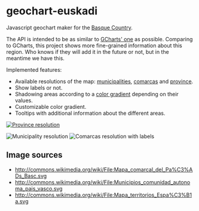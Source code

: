 geochart-euskadi
================

Javascript geochart maker for the [Basque Country](http://en.wikipedia.org/wiki/Basque_Country_(autonomous_community)).

The API is intended to be as similar to [GCharts' one](https://developers.google.com/chart/interactive/docs/gallery/geochart) as possible.
Comparing to GCharts, this project shows more fine-grained information about this region.
Who knows if they will add it in the future or not, but in the meantime we have this.


Implemented features:
 * Available resolutions of the map: [municipalities](http://en.wikipedia.org/wiki/Municipality), [comarcas](http://en.wikipedia.org/wiki/Comarca) and [province](http://en.wikipedia.org/wiki/Province).
 * Show labels or not.
 * Shadowing areas according to a [color gradient](http://en.wikipedia.org/wiki/Color_gradient) depending on their values.
 * Customizable color gradient.
 * Tooltips with additional information about the different areas.


<a href="http://imgur.com/a/gcbK3"><img src="http://i.imgur.com/WDYMoKil.png" title="Province resolution"/></a>

<img src="http://i.imgur.com/JBJqBl5l.png" title="Municipality resolution"/>

<img src="http://i.imgur.com/bk3Pac7l.png" title="Comarcas resolution with labels"/>


Image sources
-------------

 * http://commons.wikimedia.org/wiki/File:Mapa_comarcal_del_Pa%C3%ADs_Basc.svg
 * http://commons.wikimedia.org/wiki/File:Municipios_comunidad_autonoma_pais_vasco.svg
 * http://commons.wikimedia.org/wiki/File:Mapa_territorios_Espa%C3%B1a.svg
